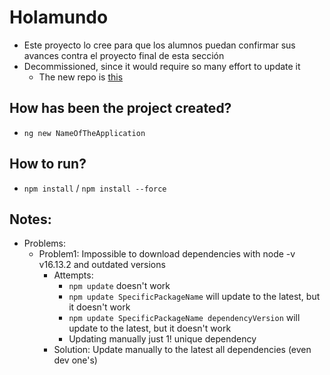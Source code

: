 # Holamundo

* Este proyecto lo cree para que los alumnos puedan confirmar sus avances contra el proyecto final de esta sección
* Decommissioned, since it would require so many effort to update it
  * The new repo is [this](https://github.com/dancer1325/angular-bases)

## How has been the project created?
* `ng new NameOfTheApplication`

## How to run?
* `npm install` / `npm install --force`

## Notes:
* Problems:
  * Problem1: Impossible to download dependencies with node -v v16.13.2 and outdated versions
    * Attempts:
      * `npm update`  doesn't work
      * `npm update SpecificPackageName` will update to the latest, but it doesn't work
      * `npm update SpecificPackageName dependencyVersion` will update to the latest, but it doesn't work
      * Updating manually just 1! unique dependency
    * Solution: Update manually to the latest all dependencies (even dev one's)
